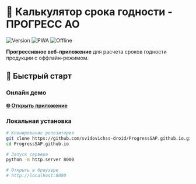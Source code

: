 # 🧮 Калькулятор срока годности - ПРОГРЕСС АО

![Version](https://img.shields.io/badge/version-3.0.0-blue)
![PWA](https://img.shields.io/badge/PWA-✓-success)
![Offline](https://img.shields.io/badge/Offline-✓-important)

**Прогрессивное веб-приложение** для расчета сроков годности продукции с оффлайн-режимом.

## 🚀 Быстрый старт

### Онлайн демо
**[🌐 Открыть приложение](https://svidovichss-droid.github.io/ProgressSAP.github.io/)**

### Локальная установка
```bash
# Клонирование репозитория
git clone https://github.com/svidovichss-droid/ProgressSAP.github.io.git
cd ProgressSAP.github.io

# Запуск сервера
python -m http.server 8000

# Открыть в браузере
# http://localhost:8000